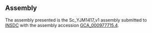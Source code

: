

Assembly
--------

The assembly presented is the Sc\_YJM1417\_v1 assembly submitted to
[INSDC](http://www.insdc.org) with the assembly accession
[GCA\_000977715.4](http://www.ebi.ac.uk/ena/data/view/GCA_000977715.4).

